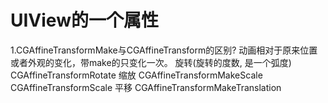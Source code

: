 # UIView的一个属性
1.CGAffineTransformMake与CGAffineTransform的区别?
动画相对于原来位置或者外观的变化，带make的只变化一次。
旋转(旋转的度数, 是一个弧度) CGAffineTransformRotate
缩放 CGAffineTransformMakeScale CGAffineTransformScale
平移 CGAffineTransformMakeTranslation
